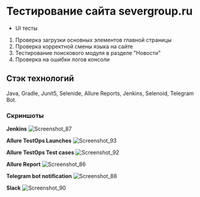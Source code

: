 # Тестирование сайта severgroup.ru
- UI тесты
1. Проверка загрузки основных элементов главной страницы
2. Проверка корректной смены языка на сайте  
3. Тестирование поискового модуля в разделе "Новости"
4. Проверка на ошибки логов консоли

## Стэк технологий
Java, Gradle, Junit5, Selenide, Allure Reports, Jenkins, Selenoid, Telegram Bot.

### Скриншоты
****Jenkins****
![Screenshot_87](https://user-images.githubusercontent.com/54593962/111088755-c9c9ae80-8539-11eb-833f-dc1f88ee0c3e.png)

****Allure TestOps Launches****
![Screenshot_93](https://user-images.githubusercontent.com/54593962/111220844-c3473f80-85ea-11eb-9aec-987c11dee901.png)

****Allure TestOps Test cases****
![Screenshot_92](https://user-images.githubusercontent.com/54593962/111220961-f093ed80-85ea-11eb-9549-7417334e6184.png)

****Allure Report****
![Screenshot_86](https://user-images.githubusercontent.com/54593962/111088707-84a57c80-8539-11eb-8218-f1591765305d.png)

****Telegram bot notification****
![Screenshot_88](https://user-images.githubusercontent.com/54593962/111088785-ee258b00-8539-11eb-988c-665f148214a3.png)

****Slack****
![Screenshot_90](https://user-images.githubusercontent.com/54593962/111160545-3e890100-85ab-11eb-8c03-74353fb02011.png)
